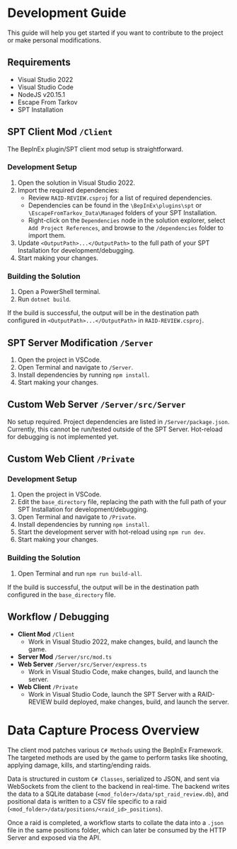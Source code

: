 # Development Guide

This guide will help you get started if you want to contribute to the project or make personal modifications.

## Requirements

- Visual Studio 2022
- Visual Studio Code
- NodeJS v20.15.1
- Escape From Tarkov
- SPT Installation

## SPT Client Mod `/Client`

The BepInEx plugin/SPT client mod setup is straightforward.

### Development Setup

1. Open the solution in Visual Studio 2022.
2. Import the required dependencies:
   - Review `RAID-REVIEW.csproj` for a list of required dependencies.
   - Dependencies can be found in the `\BepInEx\plugins\spt` or `\EscapeFromTarkov_Data\Managed` folders of your SPT Installation.
   - Right-click on the `Dependencies` node in the solution explorer, select `Add Project References`, and browse to the `/dependencies` folder to import them.
3. Update `<OutputPath>...</OutputPath>` to the full path of your SPT Installation for development/debugging.
4. Start making your changes.

### Building the Solution

1. Open a PowerShell terminal.
2. Run `dotnet build`.

If the build is successful, the output will be in the destination path configured in `<OutputPath>...</OutputPath>` in `RAID-REVIEW.csproj`.

## SPT Server Modification `/Server`

1. Open the project in VSCode.
2. Open Terminal and navigate to `/Server`.
3. Install dependencies by running `npm install`.
4. Start making your changes.

## Custom Web Server `/Server/src/Server`

No setup required. Project dependencies are listed in `/Server/package.json`. Currently, this cannot be run/tested outside of the SPT Server. Hot-reload for debugging is not implemented yet.

## Custom Web Client `/Private`

### Development Setup

1. Open the project in VSCode.
2. Edit the `base_directory` file, replacing the path with the full path of your SPT Installation for development/debugging.
3. Open Terminal and navigate to `/Private`.
4. Install dependencies by running `npm install`.
5. Start the development server with hot-reload using `npm run dev`.
6. Start making your changes.

### Building the Solution

1. Open Terminal and run `npm run build-all`.

If the build is successful, the output will be in the destination path configured in the `base_directory` file.

## Workflow / Debugging

- **Client Mod** `/Client`
  - Work in Visual Studio 2022, make changes, build, and launch the game.
- **Server Mod** `/Server/src/mod.ts`
- **Web Server** `/Server/src/Server/express.ts` 
  - Work in Visual Studio Code, make changes, build, and launch the server.
- **Web Client** `/Private`
  - Work in Visual Studio Code, launch the SPT Server with a RAID-REVIEW build deployed, make changes, build, and launch the server.

# Data Capture Process Overview

The client mod patches various `C# Methods` using the BepInEx Framework. The targeted methods are used by the game to perform tasks like shooting, applying damage, kills, and starting/ending raids.

Data is structured in custom `C# Classes`, serialized to JSON, and sent via WebSockets from the client to the backend in real-time. The backend writes the data to a SQLite database (`<mod_folder>/data/spt_raid_review.db`), and positional data is written to a CSV file specific to a raid (`<mod_folder>/data/positions/<raid_id>_positions`).

Once a raid is completed, a workflow starts to collate the data into a `.json` file in the same positions folder, which can later be consumed by the HTTP Server and exposed via the API.
